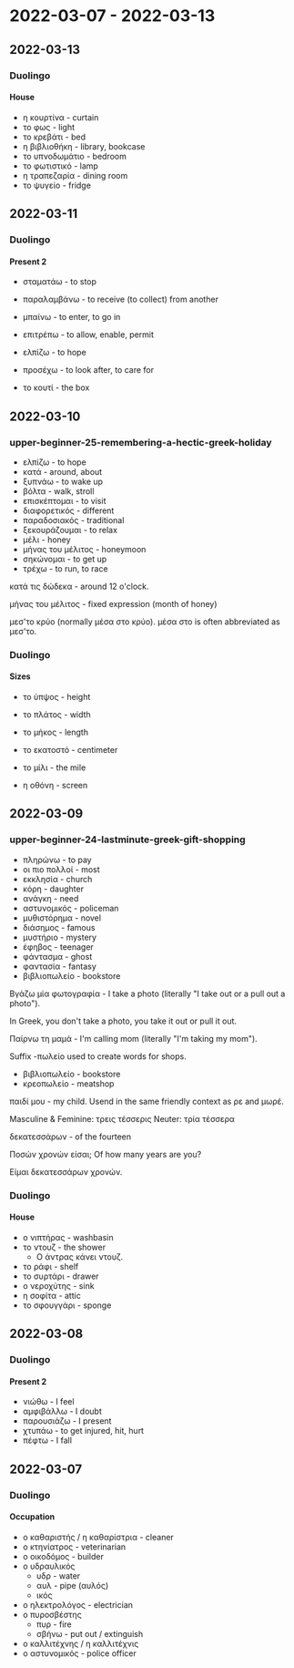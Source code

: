 # 2022-03-07 - 2022-03-13

## 2022-03-13

### Duolingo

#### House

* η κουρτίνα - curtain
* το φως - light
* το κρεβάτι - bed
* η βιβλιοθήκη - library, bookcase
* το υπνοδωμάτιο - bedroom
* το φωτιστικό - lamp
* η τραπεζαρία - dining room
* το ψυγείο - fridge

## 2022-03-11

### Duolingo

#### Present 2

* σταματάω - to stop
* παραλαμβάνω - to receive (to collect) from another
* μπαίνω - to enter, to go in
* επιτρέπω - to allow, enable, permit
* ελπίζω - to hope
* προσέχω - to look after, to care for

* το κουτί - the box

## 2022-03-10

### upper-beginner-25-remembering-a-hectic-greek-holiday

* ελπίζω - to hope
* κατά - around, about
* ξυπνάω - to wake up
* βόλτα - walk, stroll
* επισκέπτομαι - to visit
* διαφορετικός - different
* παραδοσιακός - traditional
* ξεκουράζουμαι - to relax
* μέλι - honey
* μήνας του μέλιτος - honeymoon
* σηκώνομαι - to get up
* τρέχω - to run, to race

κατά τις δώδεκα - around 12 o'clock.

μήνας του μέλιτος - fixed expression (month of honey)

μεσ'το κρύο (normally μέσα στο κρύο).
μέσα στο is often abbreviated as μεσ'το.

### Duolingo

#### Sizes

* το ύπψος - height
* το πλάτος - width
* το μήκος - length
* το εκατοστό - centimeter
* το μίλι - the mile

* η οθόνη - screen

## 2022-03-09

### upper-beginner-24-lastminute-greek-gift-shopping

* πληρώνω - to pay
* οι πιο πολλοί - most
* εκκλησία - church
* κόρη - daughter
* ανάγκη - need
* αστυνομικός - policeman
* μυθιστόρημα - novel
* διάσημος - famous
* μυστήριο - mystery
* έφηβος - teenager
* φάντασμα - ghost
* φαντασία - fantasy
* βιβλιοπωλείο - bookstore

Βγάζω μία φωτογραφία - I take a photo (literally "I take out or a pull out a photo").

In Greek, you don't take a photo, you take it out or pull it out.

Παίρνω τη μαμά - I'm calling mom (literally "I'm taking my mom").

Suffix -πωλείο used to create words for shops.

* βιβλιοπωλείο - bookstore
* κρεοπωλείο - meatshop

παιδί μου - my child. Usend in the same friendly context as ρε and μωρέ.

Masculine & Feminine: τρεις τέσσερις
Neuter: τρία τέσσερα

δεκατεσσάρων - of the fourteen

Ποσών χρονών είσαι; Of how many years are you?

Είμαι δεκατεσσάρων χρονών.

### Duolingo

#### House

* ο νιπτήρας - washbasin
* το ντουζ - the shower
  * Ο άντρας κάνει ντουζ.
* το ράφι - shelf
* το συρτάρι - drawer
* ο νεροχύτης - sink
* η σοφίτα - attic
* το σφουγγάρι - sponge

## 2022-03-08

### Duolingo

#### Present 2

* νιώθω - I feel
* αμφιβάλλω - I doubt
* παρουσιάζω - I present
* χτυπάω - to get injured, hit, hurt
* πέφτω - I fall

## 2022-03-07

### Duolingo

#### Occupation

* ο καθαριστής / η καθαρίστρια - cleaner
* ο κτηνίατρος - veterinarian
* ο οικοδόμος - builder
* ο υδραυλικός
  * υδρ - water
  * αυλ - pipe (αυλός)
  * ικός
* ο ηλεκτρολόγος - electrician
* ο πυροσβέστης
  * πυρ - fire
  * σβήνω - put out / extinguish
* ο καλλιτέχνης / η καλλιτέχνις
* ο αστυνομικός - police officer
